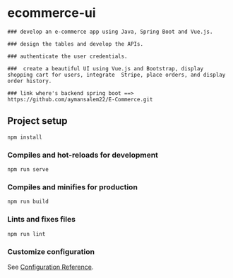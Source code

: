 # ecommerce-ui

    ### develop an e-commerce app using Java, Spring Boot and Vue.js.

    ### design the tables and develop the APIs.

    ### authenticate the user credentials.

    ###  create a beautiful UI using Vue.js and Bootstrap, display shopping cart for users, integrate  Stripe, place orders, and display order history.
    
    ### link where's backend spring boot ==> https://github.com/aymansalem22/E-Commerce.git

## Project setup
```
npm install
```

### Compiles and hot-reloads for development
```
npm run serve
```

### Compiles and minifies for production
```
npm run build
```

### Lints and fixes files
```
npm run lint
```

### Customize configuration
See [Configuration Reference](https://cli.vuejs.org/config/).




